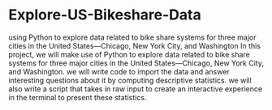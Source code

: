 # Explore-US-Bikeshare-Data
using Python to explore data related to bike share systems for three major cities in the United States—Chicago, New York City, and Washington
In this project, we will make use of Python to explore data related to bike share systems for three major cities in the United States—Chicago, New York City, and Washington. we will write code to import the data and answer interesting questions about it by computing descriptive statistics. we will also write a script that takes in raw input to create an interactive experience in the terminal to present these statistics.
